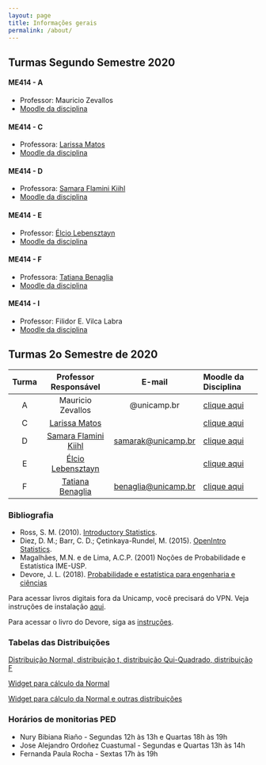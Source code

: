 ```yaml
---
layout: page
title: Informações gerais
permalink: /about/
---
```



## Turmas Segundo Semestre 2020

#### ME414 - A

* Professor: Mauricio Zevallos
* [Moodle da disciplina](https://moodle.ggte.unicamp.br/enrol/index.php?id=8334)

#### ME414 - C

* Professora: [Larissa Matos](https://larissamatos.github.io/)
* [Moodle da disciplina](https://moodle.ggte.unicamp.br/enrol/index.php?id=7575)


#### ME414 - D

* Professora: [Samara Flamini Kiihl](http://www.ime.unicamp.br/~samara/)
* [Moodle da disciplina](https://moodle.ggte.unicamp.br/course/view.php?id=7529)


#### ME414 - E

* Professor: [Élcio Lebensztayn](http://www.ime.unicamp.br/~lebensztayn/)
* [Moodle da disciplina](https://moodle.ggte.unicamp.br/enrol/index.php?id=7710)


#### ME414 - F

* Professora: [Tatiana Benaglia](http://www.ime.unicamp.br/~tatiana/)
* [Moodle da disciplina](https://moodle.ggte.unicamp.br/enrol/index.php?id=7566)



#### ME414 - I

* Professor: Filidor E. Vilca Labra
* [Moodle da disciplina](https://moodle.ggte.unicamp.br/enrol/index.php?id=7760)


## Turmas 2o Semestre de 2020

| Turma          | Professor Responsável        |  E-mail       | Moodle da Disciplina |  
|:----------------:|:-------------------------------------:|:--------------:|:-----------------------------|
| A                  | Mauricio Zevallos                  |  @unicamp.br | [clique aqui](https://moodle.ggte.unicamp.br/enrol/index.php?id=8334) |
| C                 | [Larissa Matos](https://larissamatos.github.io/)  |  |  [clique aqui](https://moodle.ggte.unicamp.br/enrol/index.php?id=7575) |
| D                 | [Samara Flamini Kiihl](http://www.ime.unicamp.br/~samara/) | samarak@unicamp.br |  [clique aqui](https://moodle.ggte.unicamp.br/enrol/index.php?id=7529) |
| E                 | [Élcio Lebensztayn](http://www.ime.unicamp.br/~lebensztayn/) | | [clique aqui](https://moodle.ggte.unicamp.br/enrol/index.php?id=7710) |
| F                 | [Tatiana Benaglia](http://www.ime.unicamp.br/~tatiana/) | benaglia@unicamp.br | [clique aqui](https://moodle.ggte.unicamp.br/enrol/index.php?id=7566) |


### Bibliografia

* Ross, S. M. (2010). [Introductory Statistics](http://www.sciencedirect.com/science/book/9780123743886).
* Diez, D. M.; Barr, C. D.; Çetinkaya-Rundel, M. (2015). [OpenIntro Statistics](https://leanpub.com/openintro-statistics).
* Magalhães, M.N. e de Lima, A.C.P. (2001) Noções de Probabilidade e Estatística IME-USP.
* Devore, J. L. (2018). [Probabilidade e estatística para engenharia e ciências](	http://acervus.unicamp.br/index.asp?codigo_sophia=1138563)

Para acessar livros digitais fora da Unicamp, você precisará do VPN. Veja instruções de instalação [aqui](http://www.ccuec.unicamp.br/ccuec/acesso_remoto_vpn).

Para acessar o livro do Devore, siga as [instruções](https://www.biblioteca.fea.unicamp.br/sites/biblioteca/files/GuiaDeAcessoAosE-booksCengage.pdf).

### Tabelas das Distribuições

[Distribuição Normal, distribuição t, distribuição Qui-Quadrado, distribuição F](Tabelas-impressao.pdf)

[Widget para cálculo da Normal](https://www.wolframalpha.com/widgets/gallery/view.jsp?id=9bd010a31f27d2500aede72eb5852af2)

[Widget para cálculo da Normal e outras distribuições](https://gallery.shinyapps.io/dist_calc/)


### Horários de monitorias PED

* Nury Bibiana Riaño - Segundas 12h às 13h e Quartas 18h às 19h
* Jose Alejandro Ordoñez Cuastumal - Segundas e Quartas 13h às 14h
* Fernanda Paula Rocha - Sextas 17h às 19h

